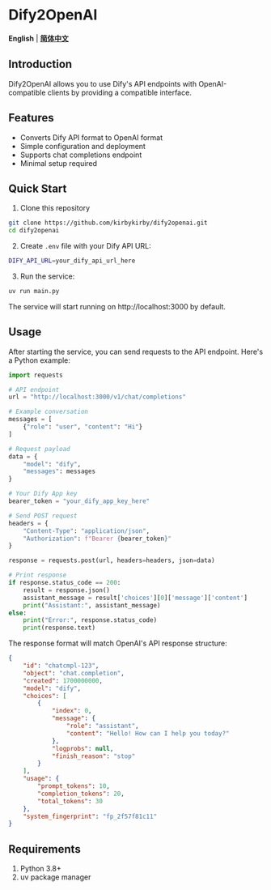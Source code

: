 # Dify2OpenAI

**English** | [**简体中文**](README_ZH.MD)

## Introduction
Dify2OpenAI allows you to use Dify's API endpoints with OpenAI-compatible clients by providing a compatible interface.

## Features
- Converts Dify API format to OpenAI format
- Simple configuration and deployment
- Supports chat completions endpoint
- Minimal setup required

## Quick Start
1. Clone this repository
```bash
git clone https://github.com/kirbykirby/dify2openai.git
cd dify2openai
```

2. Create `.env` file with your Dify API URL:
```bash
DIFY_API_URL=your_dify_api_url_here
```

3. Run the service:
```bash
uv run main.py
```
The service will start running on http://localhost:3000 by default.

## Usage
After starting the service, you can send requests to the API endpoint. Here's a Python example:

```python
import requests

# API endpoint
url = "http://localhost:3000/v1/chat/completions"

# Example conversation
messages = [
    {"role": "user", "content": "Hi"}
]

# Request payload
data = {
    "model": "dify",
    "messages": messages
}

# Your Dify App key
bearer_token = "your_dify_app_key_here"

# Send POST request
headers = {
    "Content-Type": "application/json",
    "Authorization": f"Bearer {bearer_token}"
}

response = requests.post(url, headers=headers, json=data)

# Print response
if response.status_code == 200:
    result = response.json()
    assistant_message = result['choices'][0]['message']['content']
    print("Assistant:", assistant_message)
else:
    print("Error:", response.status_code)
    print(response.text)
```

The response format will match OpenAI's API response structure:
```json
{
    "id": "chatcmpl-123",
    "object": "chat.completion",
    "created": 1700000000,
    "model": "dify",
    "choices": [
        {
            "index": 0,
            "message": {
                "role": "assistant",
                "content": "Hello! How can I help you today?"
            },
            "logprobs": null,
            "finish_reason": "stop"
        }
    ],
    "usage": {
        "prompt_tokens": 10,
        "completion_tokens": 20,
        "total_tokens": 30
    },
    "system_fingerprint": "fp_2f57f81c11"
}
```

## Requirements
1. Python 3.8+
2. uv package manager
